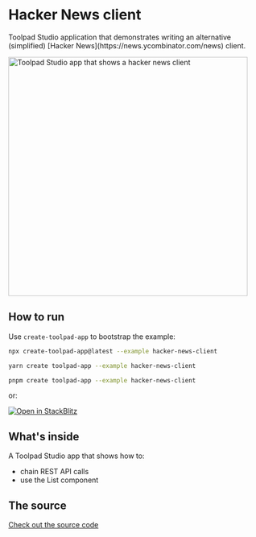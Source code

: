 # Hacker News client

<p class="description">Toolpad Studio application that demonstrates writing an alternative (simplified) [Hacker News](https://news.ycombinator.com/news) client.</p>

<a target="_blank">
  <img src="https://mui.com/static/toolpad/marketing/hackernews-client.png" alt="Toolpad Studio app that shows a hacker news client" style="aspect-ratio: 687/581;" width="475">
</a>

## How to run

Use `create-toolpad-app` to bootstrap the example:

```bash
npx create-toolpad-app@latest --example hacker-news-client
```

```bash
yarn create toolpad-app --example hacker-news-client
```

```bash
pnpm create toolpad-app --example hacker-news-client
```

or:

[![Open in StackBlitz](https://developer.stackblitz.com/img/open_in_stackblitz.svg)](https://stackblitz.com/fork/github/mui/mui-toolpad/tree/master/examples/hacker-news-client)

## What's inside

A Toolpad Studio app that shows how to:

- chain REST API calls
- use the List component

## The source

[Check out the source code](https://github.com/mui/mui-toolpad/tree/master/examples/hacker-news-client)
